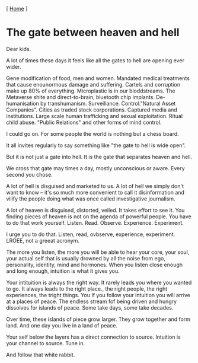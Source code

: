 \[ [Home](/) \]
<link rel="stylesheet" href="/css.css">

# The gate between heaven and hell

Dear kids.

A lot of times these days it feels like all the gates to hell are opening ever wider.

Gene modification of food, men and women. Mandated medical treatments that cause enounormous damage and suffering. Cartels and corruption make up 80% of everything. Microplastic is in our bloddstreams. The Metaverse shite and direct-to-brain, bluetooth chip implants. De-humanisation by transhumanism. Surveillance. Control."Natural Asset Companies". Cities as traded stock corporations. Captured media and institutions. Large scale human trafficking and sexual exploitation. Ritual child abuse. "Public Relations" and other forms of mind control.

I could go on. For some people the world is nothing but a chess board.

It all invites regularly to say something like "the gate to hell is wide open".

But it is not just a gate into hell. It is the gate that separates heaven and hell.

We cross that gate may times a day, mostly unconscious or aware. Every second you chose.

A lot of hell is disguised and marketed to us. A lot of hell we simply don't want to know – it's so much more convenient to call it disinformation and vilify the people doing what was once called investigative journalism.

A lot of heaven is disguised, distorted, veiled. It takes effort to see it. You finding pieces of heaven is not on the agenda of powerful people. You have to do that work yourself. Listen. Read. Observe. Experience. Experiment.

I urge you to do that. Listen, read, ovbserve, experience, experiment. LROEE, not a greeat acronym.

The more you listen, the more you will be able to hear your core, your soul, your actual self that is usually drowned by all the noise from ego, personality, identity, mind and hormones. When you listen close enough and long enough, intuition is what it gives you.

Your intituition is always the right way. It rarely leads you where you wanted to go. It always leads to the right place., the right people, the right experiences, the tright things. You If you follow your intuition you will arrive at a places of peace. The endless stream fof being driven and hungry dissolves for islands of peace. Some take days, some take decades.

Over time, these islands of piece grow larger. They grow together and form land. And one day you live in a land of peace.

Your self below the layers has a direct connection to source. Intuition is your channel to source. Tune in.

And follow that white rabbit.
